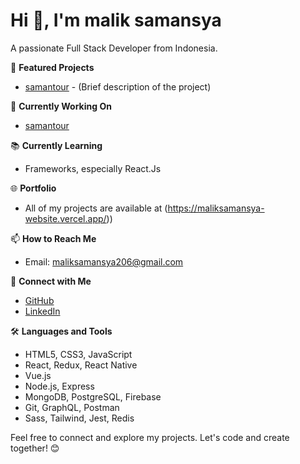 # Hi 👋, I'm malik samansya

A passionate Full Stack Developer from Indonesia.

🌟 **Featured Projects**
- [samantour](https://github.com/maliksamansya) - (Brief description of the project)

🚀 **Currently Working On**
- [samantour](https://github.com/maliksamansya)

📚 **Currently Learning**
- Frameworks, especially React.Js

🌐 **Portfolio**
- All of my projects are available at (https://maliksamansya-website.vercel.app/))

📫 **How to Reach Me**
- Email: maliksamansya206@gmail.com

🤝 **Connect with Me**
- [GitHub](https://github.com/maliksamansya)
- [LinkedIn](https://www.linkedin.com/in/malik-al-aminullah-samansya-43b809169/)
  

🛠️ **Languages and Tools**
- HTML5, CSS3, JavaScript
- React, Redux, React Native
- Vue.js
- Node.js, Express
- MongoDB, PostgreSQL, Firebase
- Git, GraphQL, Postman
- Sass, Tailwind, Jest, Redis

Feel free to connect and explore my projects. Let's code and create together! 😊
